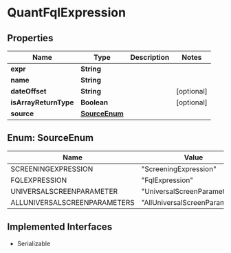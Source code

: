 

# QuantFqlExpression


## Properties

Name | Type | Description | Notes
------------ | ------------- | ------------- | -------------
**expr** | **String** |  | 
**name** | **String** |  | 
**dateOffset** | **String** |  |  [optional]
**isArrayReturnType** | **Boolean** |  |  [optional]
**source** | [**SourceEnum**](#SourceEnum) |  | 



## Enum: SourceEnum

Name | Value
---- | -----
SCREENINGEXPRESSION | &quot;ScreeningExpression&quot;
FQLEXPRESSION | &quot;FqlExpression&quot;
UNIVERSALSCREENPARAMETER | &quot;UniversalScreenParameter&quot;
ALLUNIVERSALSCREENPARAMETERS | &quot;AllUniversalScreenParameters&quot;


## Implemented Interfaces

* Serializable


